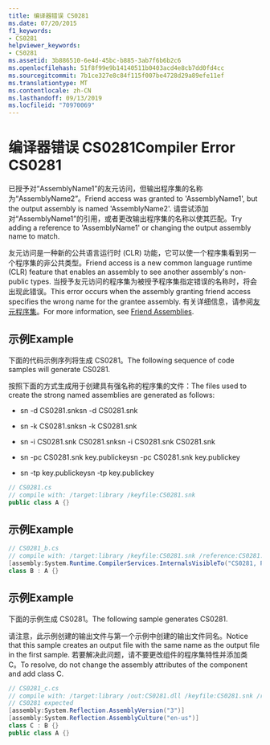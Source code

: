 ```yaml
---
title: 编译器错误 CS0281
ms.date: 07/20/2015
f1_keywords:
- CS0281
helpviewer_keywords:
- CS0281
ms.assetid: 3b886510-6e4d-45bc-b885-3ab7f6b6b2c6
ms.openlocfilehash: 51f8f99e9b14140511b0403acd4e8cb7dd0fd4cc
ms.sourcegitcommit: 7b1ce327e8c84f115f007be4728d29a89efe11ef
ms.translationtype: MT
ms.contentlocale: zh-CN
ms.lasthandoff: 09/13/2019
ms.locfileid: "70970069"
---
```

# <a name="compiler-error-cs0281"></a><span data-ttu-id="fe7c8-102">编译器错误 CS0281</span><span class="sxs-lookup"><span data-stu-id="fe7c8-102">Compiler Error CS0281</span></span>
<span data-ttu-id="fe7c8-103">已授予对“AssemblyName1”的友元访问，但输出程序集的名称为“AssemblyName2”。</span><span class="sxs-lookup"><span data-stu-id="fe7c8-103">Friend access was granted to 'AssemblyName1', but the output assembly is named 'AssemblyName2'.</span></span> <span data-ttu-id="fe7c8-104">请尝试添加对“AssemblyName1”的引用，或者更改输出程序集的名称以使其匹配。</span><span class="sxs-lookup"><span data-stu-id="fe7c8-104">Try adding a reference to 'AssemblyName1' or changing the output assembly name to match.</span></span>  
  
 <span data-ttu-id="fe7c8-105">友元访问是一种新的公共语言运行时 (CLR) 功能，它可以使一个程序集看到另一个程序集的非公共类型。</span><span class="sxs-lookup"><span data-stu-id="fe7c8-105">Friend access is a new common language runtime (CLR) feature that enables an assembly to see another assembly's non-public types.</span></span> <span data-ttu-id="fe7c8-106">当授予友元访问的程序集为被授予程序集指定错误的名称时，将会出现此错误。</span><span class="sxs-lookup"><span data-stu-id="fe7c8-106">This error occurs when the assembly granting friend access specifies the wrong name for the grantee assembly.</span></span> <span data-ttu-id="fe7c8-107">有关详细信息，请参阅[友元程序集](../../standard/assembly/friend.md)。</span><span class="sxs-lookup"><span data-stu-id="fe7c8-107">For more information, see [Friend Assemblies](../../standard/assembly/friend.md).</span></span>  
  
## <a name="example"></a><span data-ttu-id="fe7c8-108">示例</span><span class="sxs-lookup"><span data-stu-id="fe7c8-108">Example</span></span>  
 <span data-ttu-id="fe7c8-109">下面的代码示例序列将生成 CS0281。</span><span class="sxs-lookup"><span data-stu-id="fe7c8-109">The following sequence of code samples will generate CS0281.</span></span>  
  
 <span data-ttu-id="fe7c8-110">按照下面的方式生成用于创建具有强名称的程序集的文件：</span><span class="sxs-lookup"><span data-stu-id="fe7c8-110">The files used to create the strong named assemblies are generated as follows:</span></span>  
  
- <span data-ttu-id="fe7c8-111">sn -d CS0281.snk</span><span class="sxs-lookup"><span data-stu-id="fe7c8-111">sn -d CS0281.snk</span></span>  
  
- <span data-ttu-id="fe7c8-112">sn -k CS0281.snk</span><span class="sxs-lookup"><span data-stu-id="fe7c8-112">sn -k CS0281.snk</span></span>  
  
- <span data-ttu-id="fe7c8-113">sn -i CS0281.snk CS0281.snk</span><span class="sxs-lookup"><span data-stu-id="fe7c8-113">sn -i CS0281.snk CS0281.snk</span></span>  
  
- <span data-ttu-id="fe7c8-114">sn -pc CS0281.snk key.publickey</span><span class="sxs-lookup"><span data-stu-id="fe7c8-114">sn -pc CS0281.snk key.publickey</span></span>  
  
- <span data-ttu-id="fe7c8-115">sn -tp key.publickey</span><span class="sxs-lookup"><span data-stu-id="fe7c8-115">sn -tp key.publickey</span></span>  
  
```csharp  
// CS0281.cs  
// compile with: /target:library /keyfile:CS0281.snk  
public class A {}  
```  
  
## <a name="example"></a><span data-ttu-id="fe7c8-116">示例</span><span class="sxs-lookup"><span data-stu-id="fe7c8-116">Example</span></span>  
  
```csharp  
// CS0281_b.cs  
// compile with: /target:library /keyfile:CS0281.snk /reference:CS0281.dll  
[assembly:System.Runtime.CompilerServices.InternalsVisibleTo("CS0281, PublicKey=00240000048000009400000006020000002400005253413100040000010001004b2d4d56af7c50be2fcbbf97cb880b9e73ad84467a587191fef63aadc118a96cecf9d508cd679c907b6e20f71684300bdc2c0a851019af0c96b29bf8f1339753276041aefd67db46139e6348b3a12f29537b4dc6c2c19829df2c9ed6803f3c63c3b84cfa2728849386aea575c543a5f70fa85793d2946f15f7fe1ccb0c5e8fe0")]  
class B : A {}  
```  
  
## <a name="example"></a><span data-ttu-id="fe7c8-117">示例</span><span class="sxs-lookup"><span data-stu-id="fe7c8-117">Example</span></span>  
 <span data-ttu-id="fe7c8-118">下面的示例生成 CS0281。</span><span class="sxs-lookup"><span data-stu-id="fe7c8-118">The following sample generates CS0281.</span></span>  
  
 <span data-ttu-id="fe7c8-119">请注意，此示例创建的输出文件与第一个示例中创建的输出文件同名。</span><span class="sxs-lookup"><span data-stu-id="fe7c8-119">Notice that this sample creates an output file with the same name as the output file in the first sample.</span></span> <span data-ttu-id="fe7c8-120">若要解决此问题，请不要更改组件的程序集特性并添加类 C。</span><span class="sxs-lookup"><span data-stu-id="fe7c8-120">To resolve, do not change the assembly attributes of the component and add class C.</span></span>  
  
```csharp  
// CS0281_c.cs  
// compile with: /target:library /out:CS0281.dll /keyfile:CS0281.snk /reference:CS0281_b.dll  
// CS0281 expected  
[assembly:System.Reflection.AssemblyVersion("3")]  
[assembly:System.Reflection.AssemblyCulture("en-us")]  
class C : B {}  
public class A {}  
```
